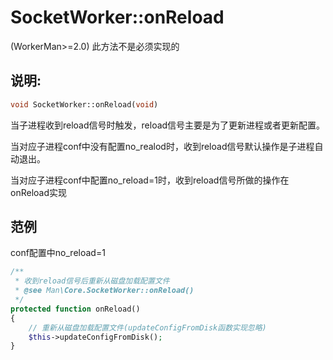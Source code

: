 # SocketWorker::onReload
(WorkerMan>=2.0)  此方法不是必须实现的

## 说明:
```php
void SocketWorker::onReload(void)
```

当子进程收到reload信号时触发，reload信号主要是为了更新进程或者更新配置。

当对应子进程conf中没有配置no_realod时，收到reload信号默认操作是子进程自动退出。

当对应子进程conf中配置no_reload=1时，收到reload信号所做的操作在onReload实现


## 范例

conf配置中no_reload=1
```php
/**
 * 收到reload信号后重新从磁盘加载配置文件
 * @see Man\Core.SocketWorker::onReload()
 */
protected function onReload()
{
    // 重新从磁盘加载配置文件(updateConfigFromDisk函数实现忽略)
    $this->updateConfigFromDisk();
}
```
